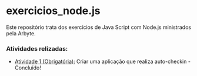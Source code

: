 # exercicios_node.js
Este repositório trata dos exercícios de Java Script com Node.js ministrados pela Arbyte.
<h3>Atividades relizadas:</h3>
<ul>
<li><a href="https://github.com/bruno-b-neves/exercicios_node.js/tree/master/atividade_1">Atividade 1 (Obrigatória):</a> Criar uma aplicação que realiza auto-checkin - Concluído!</li>
</ul>
